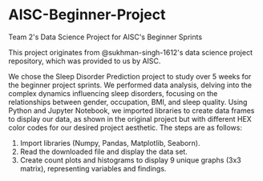 # AISC-Beginner-Project
Team 2's Data Science Project for AISC's Beginner Sprints

This project originates from @sukhman-singh-1612's data science project repository, which was provided to us by AISC. 

We chose the Sleep Disorder Prediction project to study over 5 weeks for the beginner project sprints. We performed data analysis, delving into the complex dynamics influencing sleep disorders, focusing on the relationships between gender, occupation, BMI, and sleep quality. Using Python and Jupyter Notebook, we imported libraries to create data frames to display our data, as shown in the original project but with different HEX color codes for our desired project aesthetic. The steps are as follows:

1. Import libraries (Numpy, Pandas, Matplotlib, Seaborn).
2. Read the downloaded file and display the data set.
3. Create count plots and histograms to display 9 unique graphs (3x3 matrix), representing variables and findings.









